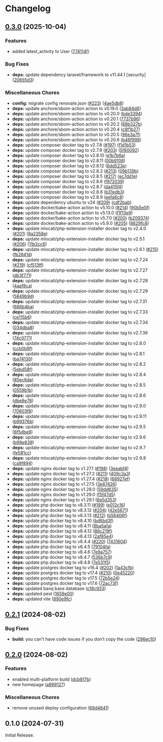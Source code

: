 # Changelog

## [0.3.0](https://github.com/Tbaile/banq-backend/compare/v0.2.1...v0.3.0) (2025-10-04)


### Features

* added latest_activity to User ([774114f](https://github.com/Tbaile/banq-backend/commit/774114fa85557a96453c0053703cc58888ffca49))


### Bug Fixes

* **deps:** update dependency laravel/framework to v11.44.1 [security] ([20655d3](https://github.com/Tbaile/banq-backend/commit/20655d3d3e0ff42eed3bccace93296851be4bb14))


### Miscellaneous Chores

* **config:** migrate config renovate.json ([#223](https://github.com/Tbaile/banq-backend/issues/223)) ([4ae5db8](https://github.com/Tbaile/banq-backend/commit/4ae5db8c9c080e128bd3ea9debaebbec64ac80c4))
* **deps:** update anchore/sbom-action action to v0.19.0 ([3ab84d6](https://github.com/Tbaile/banq-backend/commit/3ab84d693a6f45b438a4aae5df3afa9c3f52942d))
* **deps:** update anchore/sbom-action action to v0.20.0 ([bde3394](https://github.com/Tbaile/banq-backend/commit/bde3394e99408b4d033a17a8179df64f3450d4b8))
* **deps:** update anchore/sbom-action action to v0.20.1 ([7737b96](https://github.com/Tbaile/banq-backend/commit/7737b96a79a44f68ce2c3939f62c39a5ad40ca5b))
* **deps:** update anchore/sbom-action action to v0.20.2 ([88b327b](https://github.com/Tbaile/banq-backend/commit/88b327b626a488840be2a374de58bbf0541567f3))
* **deps:** update anchore/sbom-action action to v0.20.4 ([c8f1b27](https://github.com/Tbaile/banq-backend/commit/c8f1b27347646394e6d3c57da11ce00f11db54bd))
* **deps:** update anchore/sbom-action action to v0.20.5 ([96e3a7f](https://github.com/Tbaile/banq-backend/commit/96e3a7fbfe7cb71c65073cfeada51b56319db149))
* **deps:** update anchore/sbom-action action to v0.20.6 ([b46f998](https://github.com/Tbaile/banq-backend/commit/b46f998b66023325bb0f8828e6be0ade025b8757))
* **deps:** update composer docker tag to v2.7.8 ([#197](https://github.com/Tbaile/banq-backend/issues/197)) ([f1d1b53](https://github.com/Tbaile/banq-backend/commit/f1d1b534954afb50f47e80d464eee67cfa8e5004))
* **deps:** update composer docker tag to v2.7.9 ([#203](https://github.com/Tbaile/banq-backend/issues/203)) ([5f80092](https://github.com/Tbaile/banq-backend/commit/5f80092f793c7bdfaa5370ca95670d069c85d490))
* **deps:** update composer docker tag to v2.8.10 ([e1b7b6a](https://github.com/Tbaile/banq-backend/commit/e1b7b6a7de6bebf6861154ad6b8db99c526b167c))
* **deps:** update composer docker tag to v2.8.11 ([00b9106](https://github.com/Tbaile/banq-backend/commit/00b9106bbdd578d3d907ddfffc2e05c0a924b293))
* **deps:** update composer docker tag to v2.8.12 ([6dd523e](https://github.com/Tbaile/banq-backend/commit/6dd523e2626924345835ae44b87cfdd7ee503b7c))
* **deps:** update composer docker tag to v2.8.2 ([#213](https://github.com/Tbaile/banq-backend/issues/213)) ([09b139b](https://github.com/Tbaile/banq-backend/commit/09b139be82f6889c1a79b8555910c1110627d7c4))
* **deps:** update composer docker tag to v2.8.5 ([#217](https://github.com/Tbaile/banq-backend/issues/217)) ([ec7dd1e](https://github.com/Tbaile/banq-backend/commit/ec7dd1efbb8ebef29d647220f301427e16f3deca))
* **deps:** update composer docker tag to v2.8.6 ([f972039](https://github.com/Tbaile/banq-backend/commit/f972039491439f17fa823dc7e9d3723a79724ad6))
* **deps:** update composer docker tag to v2.8.7 ([da415f4](https://github.com/Tbaile/banq-backend/commit/da415f45a8fc1778d3c5bfa0370c809585b3742b))
* **deps:** update composer docker tag to v2.8.8 ([b31edb3](https://github.com/Tbaile/banq-backend/commit/b31edb36ba7e9357b1856b5106d38f894e25c8aa))
* **deps:** update composer docker tag to v2.8.9 ([eefa6c8](https://github.com/Tbaile/banq-backend/commit/eefa6c8650e416eb39be07e174347107c0e47ebe))
* **deps:** update dependency ubuntu to v24 ([#209](https://github.com/Tbaile/banq-backend/issues/209)) ([cdf2bab](https://github.com/Tbaile/banq-backend/commit/cdf2baba676467cc568cbf6a40f24c2e471614be))
* **deps:** update docker/bake-action action to v5.10.0 ([#214](https://github.com/Tbaile/banq-backend/issues/214)) ([90b5e5f](https://github.com/Tbaile/banq-backend/commit/90b5e5f664ef546195c255b96f50731ee0fab8d7))
* **deps:** update docker/bake-action action to v5.13.0 ([f1f13e9](https://github.com/Tbaile/banq-backend/commit/f1f13e9424ca3bef239d766e3e36e4469842183c))
* **deps:** update docker/bake-action action to v5.7.0 ([#200](https://github.com/Tbaile/banq-backend/issues/200)) ([b209374](https://github.com/Tbaile/banq-backend/commit/b209374eeab502d92674009f470a140f99f8f3d8))
* **deps:** update docker/bake-action action to v5.9.0 ([#205](https://github.com/Tbaile/banq-backend/issues/205)) ([8829fc8](https://github.com/Tbaile/banq-backend/commit/8829fc870266df8f6f49b24cdcaf259ac1e77ca5))
* **deps:** update mlocati/php-extension-installer docker tag to v2.4.0 ([#201](https://github.com/Tbaile/banq-backend/issues/201)) ([8a2358e](https://github.com/Tbaile/banq-backend/commit/8a2358e84a001d058252bc2f1c74ca656828ab99))
* **deps:** update mlocati/php-extension-installer docker tag to v2.5.1 ([#206](https://github.com/Tbaile/banq-backend/issues/206)) ([11b2cc6](https://github.com/Tbaile/banq-backend/commit/11b2cc63125c993233674a409cd90dc5d6605bec))
* **deps:** update mlocati/php-extension-installer docker tag to v2.6.1 ([#215](https://github.com/Tbaile/banq-backend/issues/215)) ([fb2841d](https://github.com/Tbaile/banq-backend/commit/fb2841d7ef9bf6247d6e3f95936b581d18bc648e))
* **deps:** update mlocati/php-extension-installer docker tag to v2.7.24 ([#219](https://github.com/Tbaile/banq-backend/issues/219)) ([cf513ff](https://github.com/Tbaile/banq-backend/commit/cf513ff2f988c81e2ae66bbc447b0f46fea24405))
* **deps:** update mlocati/php-extension-installer docker tag to v2.7.27 ([db3f771](https://github.com/Tbaile/banq-backend/commit/db3f7719014d2b03f9151bc3c70974a2c0499547))
* **deps:** update mlocati/php-extension-installer docker tag to v2.7.28 ([4aaf8ca](https://github.com/Tbaile/banq-backend/commit/4aaf8caf5ce0dd7ee81551ae6be2c8791d05bf5a))
* **deps:** update mlocati/php-extension-installer docker tag to v2.7.29 ([5849b9d](https://github.com/Tbaile/banq-backend/commit/5849b9dae3dda0d1b9a1af1328d60556fa87a9c4))
* **deps:** update mlocati/php-extension-installer docker tag to v2.7.31 ([686b4ba](https://github.com/Tbaile/banq-backend/commit/686b4ba417b5aa0a4a23487d30b14abc6c47b9b8))
* **deps:** update mlocati/php-extension-installer docker tag to v2.7.33 ([ce115b6](https://github.com/Tbaile/banq-backend/commit/ce115b658c1254fe52e83895510cc18e7251a172))
* **deps:** update mlocati/php-extension-installer docker tag to v2.7.34 ([034dba8](https://github.com/Tbaile/banq-backend/commit/034dba86eaf01e60c28bb754ecb53afcc6c95a69))
* **deps:** update mlocati/php-extension-installer docker tag to v2.7.36 ([74c0771](https://github.com/Tbaile/banq-backend/commit/74c07717bb7ce8f864fcee507817565b3049ab44))
* **deps:** update mlocati/php-extension-installer docker tag to v2.8.0 ([ccb0b9f](https://github.com/Tbaile/banq-backend/commit/ccb0b9fd76a4f2a92d5e6aa86e30a8ab9cc70c10))
* **deps:** update mlocati/php-extension-installer docker tag to v2.8.1 ([ba74130](https://github.com/Tbaile/banq-backend/commit/ba74130d855e2fca76d09f7e50257ffb90ec95ea))
* **deps:** update mlocati/php-extension-installer docker tag to v2.8.2 ([5ebd58f](https://github.com/Tbaile/banq-backend/commit/5ebd58f34cd2e1accf0dab3678e9e51e04b90d1c))
* **deps:** update mlocati/php-extension-installer docker tag to v2.8.4 ([85ec6da](https://github.com/Tbaile/banq-backend/commit/85ec6daec44289c8ba05c2f3b692297110546861))
* **deps:** update mlocati/php-extension-installer docker tag to v2.8.5 ([0559b1b](https://github.com/Tbaile/banq-backend/commit/0559b1b1ab1983181c55b5b4e9dd14f65dd2aa45))
* **deps:** update mlocati/php-extension-installer docker tag to v2.8.6 ([dbe8e78](https://github.com/Tbaile/banq-backend/commit/dbe8e78c7bd872603466144e3eea92cde2fda08d))
* **deps:** update mlocati/php-extension-installer docker tag to v2.9.0 ([70603f8](https://github.com/Tbaile/banq-backend/commit/70603f81933a8ced17ac02dbafce68638dcbf5a3))
* **deps:** update mlocati/php-extension-installer docker tag to v2.9.11 ([b99376b](https://github.com/Tbaile/banq-backend/commit/b99376b4a050e8794b50e3d525782f565509b0a9))
* **deps:** update mlocati/php-extension-installer docker tag to v2.9.5 ([6f5dbe8](https://github.com/Tbaile/banq-backend/commit/6f5dbe8d15c38b02cab2367c8141a1a755018a21))
* **deps:** update mlocati/php-extension-installer docker tag to v2.9.6 ([b98e839](https://github.com/Tbaile/banq-backend/commit/b98e8397a809e2f73061bb729ef9e97497b9118c))
* **deps:** update mlocati/php-extension-installer docker tag to v2.9.7 ([fe581cc](https://github.com/Tbaile/banq-backend/commit/fe581cc59a09993953f9eb7936f2f373784fed2d))
* **deps:** update mlocati/php-extension-installer docker tag to v2.9.8 ([ca9f894](https://github.com/Tbaile/banq-backend/commit/ca9f89492ea6a8709a8a52d631b30cf7aaa2b5f5))
* **deps:** update nginx docker tag to v1.27.1 ([#198](https://github.com/Tbaile/banq-backend/issues/198)) ([3eeabf4](https://github.com/Tbaile/banq-backend/commit/3eeabf4024a95567ef2fd718ae15227030b1b21d))
* **deps:** update nginx docker tag to v1.27.2 ([#211](https://github.com/Tbaile/banq-backend/issues/211)) ([409c3a3](https://github.com/Tbaile/banq-backend/commit/409c3a31cee92564b7ec01ecde39d7cc612cfd41))
* **deps:** update nginx docker tag to v1.27.4 ([#218](https://github.com/Tbaile/banq-backend/issues/218)) ([68927ef](https://github.com/Tbaile/banq-backend/commit/68927eff6d9aac40fa960536ceae89f7a4d9d439))
* **deps:** update nginx docker tag to v1.27.5 ([3e87426](https://github.com/Tbaile/banq-backend/commit/3e87426f1c79b2337ea0193919fb498f0aed62bd))
* **deps:** update nginx docker tag to v1.28.0 ([59dd635](https://github.com/Tbaile/banq-backend/commit/59dd63565c303d169f8933d5f86635e74f61b8d4))
* **deps:** update nginx docker tag to v1.29.0 ([f5f47d5](https://github.com/Tbaile/banq-backend/commit/f5f47d591ec91ab5a3712e4025dde315fa8b759f))
* **deps:** update nginx docker tag to v1.29.1 ([6e5d353](https://github.com/Tbaile/banq-backend/commit/6e5d3530f66c23d2f0452865c9340d277ab20de8))
* **deps:** update php docker tag to v8.3.11 ([#199](https://github.com/Tbaile/banq-backend/issues/199)) ([e012c16](https://github.com/Tbaile/banq-backend/commit/e012c1665133e3626801c2338abc92756494394e))
* **deps:** update php docker tag to v8.3.12 ([#204](https://github.com/Tbaile/banq-backend/issues/204)) ([42e5671](https://github.com/Tbaile/banq-backend/commit/42e5671d99fafb100f5ac2ebd24f789c2bc5f9fa))
* **deps:** update php docker tag to v8.3.13 ([#212](https://github.com/Tbaile/banq-backend/issues/212)) ([b56406f](https://github.com/Tbaile/banq-backend/commit/b56406ffb311e3203b176a9ac9176e0fe0db8388))
* **deps:** update php docker tag to v8.4.10 ([bd6bd3f](https://github.com/Tbaile/banq-backend/commit/bd6bd3fd7bb72627309ab604892963f220a3aa93))
* **deps:** update php docker tag to v8.4.11 ([8ba5afa](https://github.com/Tbaile/banq-backend/commit/8ba5afaf9931b5c56693900bd1d27abc183c9638))
* **deps:** update php docker tag to v8.4.12 ([88c219f](https://github.com/Tbaile/banq-backend/commit/88c219ff6925ae893dca8e01d2e8e629c843d92c))
* **deps:** update php docker tag to v8.4.13 ([2af85e4](https://github.com/Tbaile/banq-backend/commit/2af85e4ba48cb303d935971123cf70bca7bc9beb))
* **deps:** update php docker tag to v8.4.4 ([#220](https://github.com/Tbaile/banq-backend/issues/220)) ([7431604](https://github.com/Tbaile/banq-backend/commit/743160405045b93ad44f99ad7047bb1eb1e0e384))
* **deps:** update php docker tag to v8.4.5 ([79104fa](https://github.com/Tbaile/banq-backend/commit/79104fa7ba1e0f05415b9736036e2c39770268d3))
* **deps:** update php docker tag to v8.4.6 ([7e9a757](https://github.com/Tbaile/banq-backend/commit/7e9a7571ba7be99d3ca7330e144fbf19198f9d5a))
* **deps:** update php docker tag to v8.4.7 ([536b7c9](https://github.com/Tbaile/banq-backend/commit/536b7c9ed18d1fe191aa07f2b260ce8e02a72db2))
* **deps:** update php docker tag to v8.4.8 ([7e531f5](https://github.com/Tbaile/banq-backend/commit/7e531f5df036d2803127845f0368cb1b037ce12e))
* **deps:** update postgres docker tag to v16.4 ([#202](https://github.com/Tbaile/banq-backend/issues/202)) ([1a43cfb](https://github.com/Tbaile/banq-backend/commit/1a43cfb884ea5104569f54787dc2a3178c0a9864))
* **deps:** update postgres docker tag to v17.4 ([#210](https://github.com/Tbaile/banq-backend/issues/210)) ([0e45220](https://github.com/Tbaile/banq-backend/commit/0e45220d2ef769272972df41538887437538b2ca))
* **deps:** update postgres docker tag to v17.5 ([72b5e24](https://github.com/Tbaile/banq-backend/commit/72b5e242f35f6c3dc49b35b8d899d03cf51fee0d))
* **deps:** update postgres docker tag to v17.6 ([72ac73f](https://github.com/Tbaile/banq-backend/commit/72ac73f0451b439e99d224cdd34071f6192d8cb0))
* **deps:** updated banq base database ([c18c933](https://github.com/Tbaile/banq-backend/commit/c18c9332faeafeb68fac433bb051f748cdbfa7f0))
* **deps:** updated pest ([1659e00](https://github.com/Tbaile/banq-backend/commit/1659e00f8321f9acb5ffcf38505806437192dffe))
* **deps:** updated vite ([890e9fc](https://github.com/Tbaile/banq-backend/commit/890e9fc4f6e0ef60e120e1601f997e790cd584ec))

## [0.2.1](https://github.com/Tbaile/banq-backend/compare/v0.2.0...v0.2.1) (2024-08-02)


### Bug Fixes

* **build:** you can't have code issues if you don't copy the code ([296ec10](https://github.com/Tbaile/banq-backend/commit/296ec1095bb30395aa350058f9ce9bba7ad26838))

## [0.2.0](https://github.com/Tbaile/banq-backend/compare/v0.1.0...v0.2.0) (2024-08-02)


### Features

* enabled multi-platform build ([dcb817b](https://github.com/Tbaile/banq-backend/commit/dcb817b22500e973fa830610a8fa42c1cfa46654))
* new homepage ([a899127](https://github.com/Tbaile/banq-backend/commit/a899127e3c47fd75e4a1e56818924a9c579a51bf))


### Miscellaneous Chores

* remove unused deploy configuration ([69d4641](https://github.com/Tbaile/banq-backend/commit/69d4641f46c0add551e22a655b8c43c4f2be1287))

## 0.1.0 (2024-07-31)

Initial Release.
